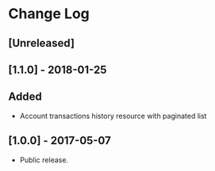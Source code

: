 # Change Log

## [Unreleased]

## [1.1.0] - 2018-01-25

## Added
- Account transactions history resource with paginated list

## [1.0.0] - 2017-05-07

- Public release.
